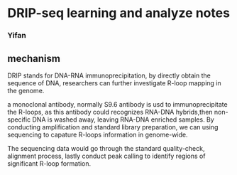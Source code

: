 # DRIP-seq learning and analyze notes
### Yifan
## mechanism
DRIP stands for DNA-RNA immunoprecipitation, by directly obtain the sequence of DNA, researchers can further investigate R-loop mapping in the genome.


a monoclonal antibody, normally S9.6 antibody is usd to immunoprecipitate the R-loops, as this antibody could recognizes RNA-DNA hybrids,then non-specific DNA is washed away, leaving RNA-DNA enriched samples. By conducting amplification and standard library preparation, we can using sequencing to capature R-loops information in genome-wide. 


The sequencing data would go through the standard quality-check, alignment process, lastly conduct peak calling to identify regions of significant R-loop formation.
